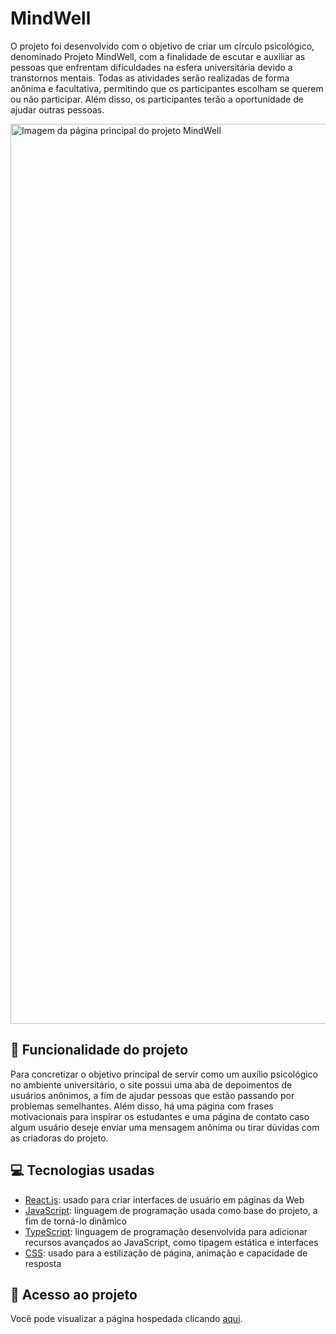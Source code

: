 # MindWell
O projeto foi desenvolvido com o objetivo de criar um círculo psicológico, denominado Projeto MindWell, com a finalidade de escutar e auxiliar as pessoas que enfrentam dificuldades na esfera universitária devido a transtornos mentais. Todas as atividades serão realizadas de forma anônima e facultativa, permitindo que os participantes escolham se querem ou não participar. Além disso, os participantes terão a oportunidade de ajudar outras pessoas.

<img width="1440" alt="Imagem da página principal do projeto MindWell" src="https://github.com/LeticiaSFranca/projeto-mindwell/assets/96635074/7c7c9493-5f6c-4540-af32-be633b0db497">

## 🔨 Funcionalidade do projeto
Para concretizar o objetivo principal de servir como um auxílio psicológico no ambiente universitário, o site possui uma aba de depoimentos de usuários anônimos, a fim de ajudar pessoas que estão passando por problemas semelhantes. Além disso, há uma página com frases motivacionais para inspirar os estudantes e uma página de contato caso algum usuário deseje enviar uma mensagem anônima ou tirar dúvidas com as criadoras do projeto.

## 💻 Tecnologias usadas
* [React.js](https://pt-br.react.dev/blog/2023/03/16/introducing-react-dev): usado para criar interfaces de usuário em páginas da Web
* [JavaScript](https://developer.mozilla.org/pt-BR/docs/Web/JavaScript): linguagem de programação usada como base do projeto, a fim de torná-lo dinâmico
* [TypeScript](https://www.typescriptlang.org/pt/docs/): linguagem de programação desenvolvida para adicionar recursos avançados ao JavaScript, como tipagem estática e interfaces
* [CSS](https://developer.mozilla.org/pt-BR/docs/Web/CSS): usado para a estilização de página, animação e capacidade de resposta

## 📁 Acesso ao projeto
Você pode visualizar a página hospedada clicando [aqui](https://projetomindwell.vercel.app/).
